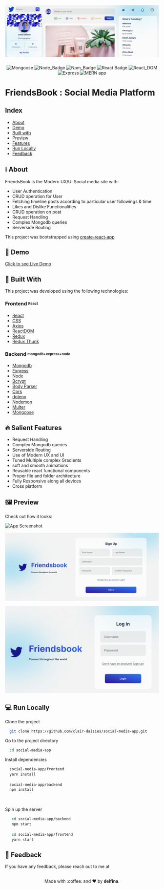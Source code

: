<h1 align=center>
<img src="./frontend/src/img/header-preview.png"/>
</h1>

<div align="center">

![Mongoose](https://img.shields.io/badge/Mongoose-%5E6.5.1-orange) 
![Node_Badge](https://img.shields.io/badge/npm-8.8.0-red)
![Npm_Badge](https://img.shields.io/badge/node-18.1.0-green)
![React Badge](https://img.shields.io/badge/react-%5E18.2.0-blue)
![React_DOM](https://img.shields.io/badge/reactDOM-%5E18.2.0-9cf)
![Express](https://img.shields.io/badge/Express-%22%5E4.18.1-lightgrey)
![MERN app](https://img.shields.io/badge/Stack-MERN-yellowgreen)
</div>

# FriendsBook : Social Media Platform
## Index

- [About](#about)
- [Demo](#demo)
- [Built with](#technologies)
- [Preview](#preview)
- [Features](#features)
- [Run Locally](#local)
- [Feedback](#feedback)



<a id='about'/>

 ## :information_source: About

FriendsBook is the Modern UX/UI  Social media site with: <br/>

- User Authentication
- CRUD operation for User
- Fetching timeline posts according to particular user followings & time
- Likes and Dislike Functionalities
- CRUD operation on post 
- Request Handling
- Complex Mongodb queries
- Serverside Routing



This project was bootstrapped using [create-react-app](https://reactjs.org/docs/create-a-new-react-app.html)


<a id='demo'/>

## :link: Demo

[Click to see Live Demo](#_)



<a id='technologies'/>

## :hammer: Built With

This project was developed using the following technologies:

### **Frontend** <sub><sup>React</sup></sub>
  - [React](https://reactjs.org/)
  - [CSS](https://www.w3schools.com/css/)
  - [Axios](https://axios-http.com/docs/intro)
  - [ReactDOM](https://reactjs.org/docs/react-dom.html)
  - [Redux](https://react-redux.js.org/)
  - [Redux Thunk](https://redux.js.org/usage/writing-logic-thunks)


  ### **Backend** <sub><sup>mongodb+express+node</sup></sub>

  - [Mongodb](https://www.mongodb.com/)
  - [Express](https://expressjs.com/)
  - [Node](https://nodejs.org/en/)
  - [Bcrypt](https://www.npmjs.com/package/bcrypt)
  - [Body Parser](https://www.npmjs.com/package/body-parser)
  - [Cors](https://www.npmjs.com/package/cors)
  - [dotenv](https://www.npmjs.com/package/dotenv)
  - [Nodemon](https://www.npmjs.com/package/nodemon)
  - [Multer](https://www.npmjs.com/package/multer)
  - [Mongoose](https://mongoosejs.com/)
  

<a id='features'/>

## :fire: Salient Features

- Request Handling
- Complex Mongodb queries
- Serverside Routing
- Use of Modern UX and UI
- Tuned Multiple complex Gradients
- soft and smooth animations
- Reusable react functional components
- Proper file and folder architecture 
- Fully Responsive along all devices 
- Cross platform

<a id='preview'/>

## :framed_picture: Preview

Check out how it looks:

![App Screenshot](./frontend/src/img/signin-preview.png)

![Signup page Screenshot](./frontend/src/img/signup-preview.png)

![Login Page Screenshot](./frontend//src/img/login-preview.png)


<a id='local'/>

## :computer: Run Locally

Clone the project

```bash
  git clone https://github.com/clair-daisies/social-media-app.git
```

Go to the project directory

```bash
  cd social-media-app
```

Install dependencies

```bash
  social-media-app/frontend
  yarn install

  social-media-app/backend
  npm install

  
```

Spin up the server

```bash
   cd social-media-app/backend
   npm start

   cd social-media-app/frontend
   yarn start
```

<a id='feedback'/>

## :love_letter: Feedback

If you have any feedback, please reach out to me at 

<p align="center">
<br/>
  Made with :coffee: and ❤️ by <b>delfina</b>.
<p/>
